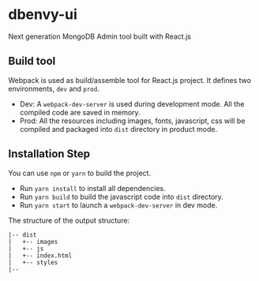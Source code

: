 # dbenvy-ui
Next generation MongoDB Admin tool built with React.js

## Build tool

Webpack is used as build/assemble tool for React.js project. It defines two environments, `dev` and `prod`. 

* Dev:
    A `webpack-dev-server` is used during development mode. All the compiled code are saved in memory.
* Prod:
    All the resources including images, fonts, javascript, css will be compiled and packaged into `dist` directory in product mode.

## Installation Step

You can use `npm` or `yarn` to build the project.

* Run `yarn install` to install all dependencies.
* Run `yarn build` to build the javascript code into `dist` directory.
* Run `yarn start` to launch a `webpack-dev-server` in dev mode.

The structure of the output structure:

```
|-- dist
|   +-- images
|   +-- js
|   +-- index.html
|   +-- styles
|--
```